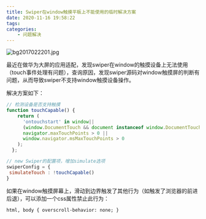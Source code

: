 ```yaml
---
title: Swiper在window触摸平板上不能使用的临时解决方案
date: 2020-11-16 19:58:22
tags:
categories:
    - 问题解决
---
```



![bg2017022201.jpg](https://pic2.zhimg.com/v2-66349abb06b219dfd95560ce129fa3e6_1440w.jpg?source=172ae18b)

最近在做华为大屏的应用适配，发现swiper在window的触摸设备上无法使用（touch事件处理有问题），查询原因，发现swiper源码对window触摸屏的判断有问题，从而导致swiper不支持window触摸设备操作。

解决方案如下：

```javascript
// 检测设备是否支持触摸
function touchCapable() {
    return (
      'ontouchstart' in window||
      (window.DocumentTouch && document instanceof window.DocumentTouch) ||
      navigator.maxTouchPoints > 0 ||
      window.navigator.msMaxTouchPoints > 0
    );
  };

// new Swiper的配置项，增加simulate选项
swiperConfig = {
 simulateTouch : !touchCapable()
}
```
如果在window触摸屏幕上，滑动到边界触发了其他行为（如触发了浏览器的前进后退），可以添加一个css属性禁止此行为：

```html
html, body { overscroll-behavior: none; }
```